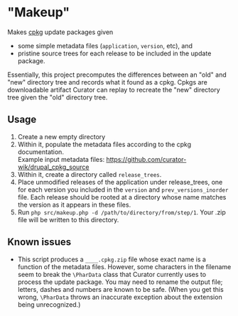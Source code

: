 # "Makeup"
Makes [cpkg](https://github.com/curator-wik/common-docs/blob/master/update_package_structure.md) update
packages given 
  * some simple metadata files (`application`, `version`, etc), and
  * pristine source trees for each release to be included in the update package.

Essentially, this project precomputes the differences between an "old" and "new" directory tree
and records what it found as a cpkg. Cpkgs are downloadable artifact Curator can replay
to recreate the "new" directory tree given the "old" directory tree.

## Usage
  1. Create a new empty directory
  2. Within it, populate the metadata files according to the cpkg documentation.  
     Example input metadata files: https://github.com/curator-wik/drupal_cpkg_source
  3. Within it, create a directory called `release_trees`.
  4. Place unmodified releases of the application under release_trees, one for
     each version you included in the `version` and `prev_versions_inorder` file.
     Each release should be rooted at a directory whose name matches the version
     as it appears in these files.
  5. Run `php src/makeup.php -d /path/to/directory/from/step/1`. Your .zip file will be written to this directory.

## Known issues
  * This script produces a `____.cpkg.zip` file whose exact name is a function of the metadata files.
    However, some characters in the filename seem to break the `\PharData` class that Curator currently
    uses to process the update package. You may need to rename the output file; letters, dashes and
    numbers are known to be safe.
    (When you get this wrong, `\PharData` throws an inaccurate exception about the extension being unrecognized.)
